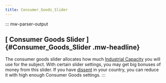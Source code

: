 ```yaml
---
title: Consumer_Goods_Slider
---
```


::: mw-parser-output

## [ Consumer Goods Slider ]{#Consumer_Goods_Slider .mw-headline}

The consumer goods slider allocates how much [Industrial
Capacity](/wiki/Industrial_Capacity "Industrial Capacity") you will use
for the subject. With certain slider settings, you may get big bonuses
of money from this slider. If you have
[dissent](/wiki/Dissent "Dissent") in your country, you can reduce it
with high enough Consumer Goods settings.
:::
